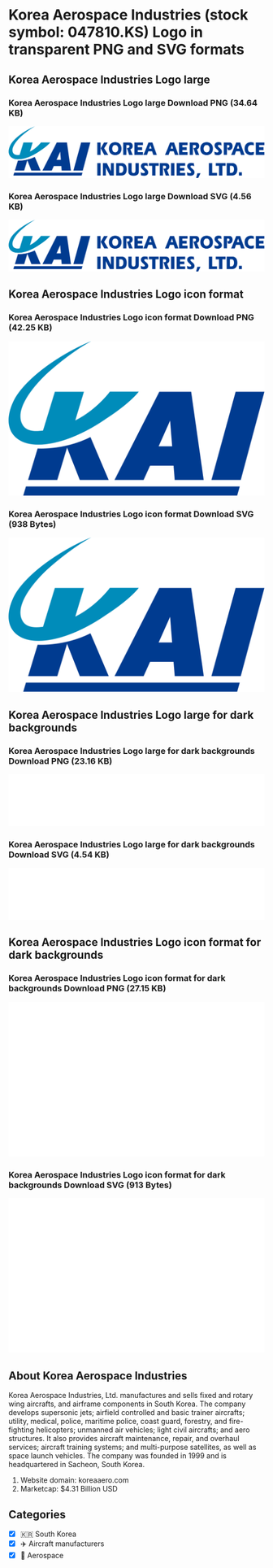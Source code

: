 # Korea Aerospace Industries (stock symbol: 047810.KS) Logo in transparent PNG and SVG formats

## Korea Aerospace Industries Logo large

### Korea Aerospace Industries Logo large Download PNG (34.64 KB)

![Korea Aerospace Industries Logo large Download PNG (34.64 KB)](/img/orig/047810.KS_BIG-6deea3f1.png)

### Korea Aerospace Industries Logo large Download SVG (4.56 KB)

![Korea Aerospace Industries Logo large Download SVG (4.56 KB)](/img/orig/047810.KS_BIG-54026f24.svg)

## Korea Aerospace Industries Logo icon format

### Korea Aerospace Industries Logo icon format Download PNG (42.25 KB)

![Korea Aerospace Industries Logo icon format Download PNG (42.25 KB)](/img/orig/047810.KS-de41f072.png)

### Korea Aerospace Industries Logo icon format Download SVG (938 Bytes)

![Korea Aerospace Industries Logo icon format Download SVG (938 Bytes)](/img/orig/047810.KS-06b8cbcd.svg)

## Korea Aerospace Industries Logo large for dark backgrounds

### Korea Aerospace Industries Logo large for dark backgrounds Download PNG (23.16 KB)

![Korea Aerospace Industries Logo large for dark backgrounds Download PNG (23.16 KB)](/img/orig/047810.KS_BIG.D-3723ddc5.png)

### Korea Aerospace Industries Logo large for dark backgrounds Download SVG (4.54 KB)

![Korea Aerospace Industries Logo large for dark backgrounds Download SVG (4.54 KB)](/img/orig/047810.KS_BIG.D-2504e37b.svg)

## Korea Aerospace Industries Logo icon format for dark backgrounds

### Korea Aerospace Industries Logo icon format for dark backgrounds Download PNG (27.15 KB)

![Korea Aerospace Industries Logo icon format for dark backgrounds Download PNG (27.15 KB)](/img/orig/047810.KS.D-597b3397.png)

### Korea Aerospace Industries Logo icon format for dark backgrounds Download SVG (913 Bytes)

![Korea Aerospace Industries Logo icon format for dark backgrounds Download SVG (913 Bytes)](/img/orig/047810.KS.D-5b47c1a7.svg)

## About Korea Aerospace Industries

Korea Aerospace Industries, Ltd. manufactures and sells fixed and rotary wing aircrafts, and airframe components in South Korea. The company develops supersonic jets; airfield controlled and basic trainer aircrafts; utility, medical, police, maritime police, coast guard, forestry, and fire-fighting helicopters; unmanned air vehicles; light civil aircrafts; and aero structures. It also provides aircraft maintenance, repair, and overhaul services; aircraft training systems; and multi-purpose satellites, as well as space launch vehicles. The company was founded in 1999 and is headquartered in Sacheon, South Korea.

1. Website domain: koreaaero.com
2. Marketcap: $4.31 Billion USD


## Categories
- [x] 🇰🇷 South Korea
- [x] ✈️ Aircraft manufacturers
- [x] 🚀 Aerospace

